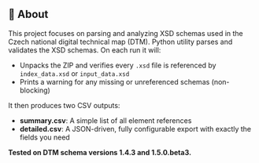 ## 📘 About

This project focuses on parsing and analyzing XSD schemas used in the Czech national digital technical map (DTM). Python utility parses and validates the XSD schemas. On each run it will:

- Unpacks the ZIP and verifies every `.xsd` file is referenced by `index_data.xsd` or `input_data.xsd`  
- Prints a warning for any missing or unreferenced schemas (non-blocking)  

It then produces two CSV outputs:

- **summary.csv**: A simple list of all element references  
- **detailed.csv**: A JSON-driven, fully configurable export with exactly the fields you need


**Tested on DTM schema versions 1.4.3 and 1.5.0.beta3.**

